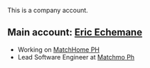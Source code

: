 This is a company account.

## Main account: [Eric Echemane](https://github.com/ericechemane)

- Working on [MatchHome PH](https://matchhome.ph/)
- Lead Software Engineer at [Matchmo Ph](https://matchmo.ph/)
